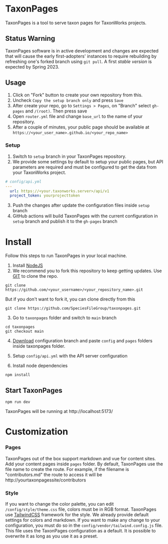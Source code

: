 # TaxonPages
TaxonPages is a tool to serve taxon pages for TaxonWorks projects.

## Status Warning
TaxonPages software is in active development and changes are expected that will cause the early first-adopters' instances to require rebuilding by refreshing one's forked branch using `git pull`. A first _stable version_ is expected by Spring 2023.

## Usage

1. Click on "Fork" button to create your own repository from this.
2. Uncheck `Copy the setup branch only` and press `Save`
3. After create your repo, go to `Settings > Pages`, on "Branch" select `gh-pages` and `/(root)`. Then press save
4. Open `router.yml` file and change `base_url` to the name of your repository.
5. After a couple of minutes, your public page should be available at `https://<your_user_name>.github.io/<your_repo_name>`

### Setup

1. Switch to `setup` branch in your TaxonPages repository.
2. We provide some settings by default to setup your public pages, but API parameters are required and must be configured to get the data from your TaxonWorks project.

```yaml
# config/api.yml
---
  url: https://<your.taxonworks.server>/api/v1
  project_token: yourprojecttoken
```
3. Push the changes after update the configuration files inside `setup` branch
4. GitHub actions will build TaxonPages with the current configuration in `setup` branch and publish it to the `gh-pages` branch

# Install

Follow this steps to run TaxonPages in your local machine.

1. Install [NodeJS](https://nodejs.org/en/download/)
2. We recommend you to fork this repository to keep getting updates. Use [GIT](https://git-scm.com/) to clone the repo.

```
git clone https://github.com/<your_username>/<your_repository_name>.git
```
But if you don't want to fork it, you can clone directly from this
```
git clone https://github.com/SpeciesFileGroup/taxonpages.git
```
3. Go to `taxonpages` folder and switch to `main` branch
```
cd taxonpages
git checkout main
```
4. [Download](https://github.com/SpeciesFileGroup/taxonpages/archive/refs/heads/setup.zip) configuration branch and paste `config` and `pages` folders inside taxonpages folder.

5. Setup `config/api.yml` with the API server configuration

6. Install node dependencies
```
npm install
```

## Start TaxonPages

```
npm run dev
```

TaxonPages will be running at http://localhost:5173/

# Customization

### Pages

TaxonPages out of the box support markdown and vue for content sites. Add your content pages inside `pages` folder. By default, TaxonPages use the file name to create the route.
For example, if the filename is "contributors.md" the route to access it will be http://yourtaxonpagessite/contributors

### Style

If you want to change the color palette, you can edit  `/config/style/theme.css` file, colors must be in RGB format.
TaxonPages use [TailwindCSS](https://tailwindcss.com/docs/configuration) framework for the style. We already provide default settings for colors and markdown. If you want to make any change to your configuration, you must do so in the `config/vendor/tailwind.config.js` file. This file uses the TaxonPages configuration as a default. It is possible to overwrite it as long as you use it as a preset.
